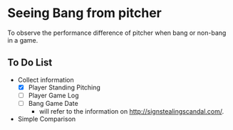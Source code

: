 # Seeing Bang from pitcher
To observe the performance difference of pitcher when bang or non-bang in a game.

## To Do List
- Collect information
  - [x] Player Standing Pitching
  - [ ] Player Game Log
  - [ ] Bang Game Date
    - will refer to the information on http://signstealingscandal.com/.
- Simple Comparison